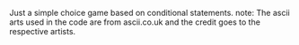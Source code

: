 Just a simple choice game based on conditional statements.
note: The ascii arts used in the code are from ascii.co.uk and the credit goes to the respective artists.
